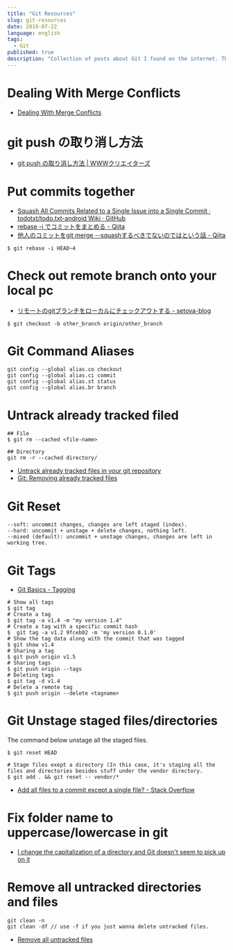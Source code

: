 ```yaml
---
title: "Git Resources"
slug: git-resources
date: 2019-07-22
language: english
tags:
  - Git
published: true
description: "Collection of posts about Git I found on the internet. The posts are either in Japanese or English"
---
```

# Dealing With Merge Conflicts 
- [Dealing With Merge Conflicts](https://www.git-tower.com/learn/git/ebook/en/command-line/advanced-topics/merge-conflicts)

# git push の取り消し方法 
- [git push の取り消し方法 | WWWクリエイターズ](http://www-creators.com/archives/2020)

# Put commits together
- [Squash All Commits Related to a Single Issue into a Single Commit · todotxt/todo.txt-android Wiki · GitHub](https://github.com/todotxt/todo.txt-android/wiki/squash-all-commits-related-to-a-single-issue-into-a-single-commit)
- [rebase -i でコミットをまとめる - Qiita](https://qiita.com/takke/items/3400b55becfd72769214)
- [他人のコミットをgit merge --squashするべきでないのではという話 - Qiita](https://qiita.com/pshiko/items/1e9acd114b7e85884866)

```
$ git rebase -i HEAD~4
```

# Check out remote branch onto your local pc
- [リモートのgitブランチをローカルにチェックアウトする - setoya-blog](https://www.setoya-blog.com/entry/2012/11/04/132746)

```
$ git checkout -b other_branch origin/other_branch
```
# Git Command Aliases 

```
git config --global alias.co checkout
git config --global alias.ci commit
git config --global alias.st status
git config --global alias.br branch
```

# Untrack already tracked filed

```
## File
$ git rm --cached <file-name>

## Directory
git rm -r --cached directory/
```

- [Untrack already tracked files in your git repository](https://k-sato1995.github.io/blog/untrack-already-tracked-files-in-your-git-repository)
- [Git: Removing already tracked files](https://clubmate.fi/git-removing-files-from-the-staging-area-and-the-tree/)

# Git Reset 

```
--soft: uncommit changes, changes are left staged (index).
--hard: uncommit + unstage + delete changes, nothing left.
--mixed (default): uncommit + unstage changes, changes are left in working tree.
```


# Git Tags 
- [Git Basics - Tagging](https://git-scm.com/book/en/v2/Git-Basics-Tagging)

```
# Show all tags
$ git tag
# Create a tag 
$ git tag -a v1.4 -m "my version 1.4"
# Create a tag with a specific commit hash 
$  git tag -a v1.2 9fceb02 -m 'my version 0.1.0'
# Show the tag data along with the commit that was tagged 
$ git show v1.4
# Sharing a tag
$ git push origin v1.5
# Sharing tags 
$ git push origin --tags
# Deleting tags 
$ git tag -d v1.4
# Delete a remote tag
$ git push origin --delete <tagname>
```

# Git Unstage staged files/directories

The command below unstage all the staged files.

```
$ git reset HEAD
```

```
# Stage files exept a directory (In this case, it's staging all the files and directories besides stuff under the vendor directory.
$ git add . && git reset -- vendor/*
```

- [Add all files to a commit except a single file? - Stack Overflow](https://stackoverflow.com/questions/4475457/add-all-files-to-a-commit-except-a-single-file)

# Fix folder name to uppercase/lowercase in git

- [I change the capitalization of a directory and Git doesn't seem to pick up on it](https://stackoverflow.com/questions/6899582/i-change-the-capitalization-of-a-directory-and-git-doesnt-seem-to-pick-up-on-it)

# Remove all untracked directories and files

```
git clean -n 
git clean -df // use -f if you just wanna delete untracked files.
```

- [Remove all untracked files](https://koukia.ca/how-to-remove-local-untracked-files-from-the-current-git-branch-571c6ce9b6b1)

